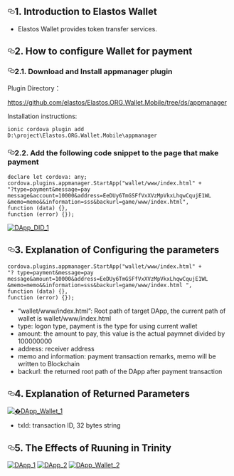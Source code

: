 <article class="markdown-body entry-content" itemprop="text"><h1><a id="user-content-1-introduction-to-elastos-wallet" class="anchor" aria-hidden="true" href="#1-introduction-to-elastos-wallet"><svg class="octicon octicon-link" viewBox="0 0 16 16" version="1.1" width="16" height="16" aria-hidden="true"><path fill-rule="evenodd" d="M4 9h1v1H4c-1.5 0-3-1.69-3-3.5S2.55 3 4 3h4c1.45 0 3 1.69 3 3.5 0 1.41-.91 2.72-2 3.25V8.59c.58-.45 1-1.27 1-2.09C10 5.22 8.98 4 8 4H4c-.98 0-2 1.22-2 2.5S3 9 4 9zm9-3h-1v1h1c1 0 2 1.22 2 2.5S13.98 12 13 12H9c-.98 0-2-1.22-2-2.5 0-.83.42-1.64 1-2.09V6.25c-1.09.53-2 1.84-2 3.25C6 11.31 7.55 13 9 13h4c1.45 0 3-1.69 3-3.5S14.5 6 13 6z"></path></svg></a>1. Introduction to Elastos Wallet</h1>
<ul>
<li>Elastos Wallet provides token transfer services.</li>
</ul>
<h2><a id="user-content-2-how-to-configure-wallet-for-payment" class="anchor" aria-hidden="true" href="#2-how-to-configure-wallet-for-payment"><svg class="octicon octicon-link" viewBox="0 0 16 16" version="1.1" width="16" height="16" aria-hidden="true"><path fill-rule="evenodd" d="M4 9h1v1H4c-1.5 0-3-1.69-3-3.5S2.55 3 4 3h4c1.45 0 3 1.69 3 3.5 0 1.41-.91 2.72-2 3.25V8.59c.58-.45 1-1.27 1-2.09C10 5.22 8.98 4 8 4H4c-.98 0-2 1.22-2 2.5S3 9 4 9zm9-3h-1v1h1c1 0 2 1.22 2 2.5S13.98 12 13 12H9c-.98 0-2-1.22-2-2.5 0-.83.42-1.64 1-2.09V6.25c-1.09.53-2 1.84-2 3.25C6 11.31 7.55 13 9 13h4c1.45 0 3-1.69 3-3.5S14.5 6 13 6z"></path></svg></a>2. How to configure Wallet for payment</h2>
<h3><a id="user-content-21-download-and-install-appmanager-plugin" class="anchor" aria-hidden="true" href="#21-download-and-install-appmanager-plugin"><svg class="octicon octicon-link" viewBox="0 0 16 16" version="1.1" width="16" height="16" aria-hidden="true"><path fill-rule="evenodd" d="M4 9h1v1H4c-1.5 0-3-1.69-3-3.5S2.55 3 4 3h4c1.45 0 3 1.69 3 3.5 0 1.41-.91 2.72-2 3.25V8.59c.58-.45 1-1.27 1-2.09C10 5.22 8.98 4 8 4H4c-.98 0-2 1.22-2 2.5S3 9 4 9zm9-3h-1v1h1c1 0 2 1.22 2 2.5S13.98 12 13 12H9c-.98 0-2-1.22-2-2.5 0-.83.42-1.64 1-2.09V6.25c-1.09.53-2 1.84-2 3.25C6 11.31 7.55 13 9 13h4c1.45 0 3-1.69 3-3.5S14.5 6 13 6z"></path></svg></a>2.1. Download and Install appmanager plugin</h3>
<p>Plugin Directory：</p>
<p><a href="https://github.com/elastos/Elastos.ORG.Wallet.Mobile/tree/ds/appmanager">https://github.com/elastos/Elastos.ORG.Wallet.Mobile/tree/ds/appmanager</a></p>
<p>Installation instructions:</p>
<pre><code>ionic cordova plugin add D:\project\Elastos.ORG.Wallet.Mobile\appmanager
</code></pre>
<h3><a id="user-content-22-add-the-following-code-snippet-to-the-page-that-make-payment" class="anchor" aria-hidden="true" href="#22-add-the-following-code-snippet-to-the-page-that-make-payment"><svg class="octicon octicon-link" viewBox="0 0 16 16" version="1.1" width="16" height="16" aria-hidden="true"><path fill-rule="evenodd" d="M4 9h1v1H4c-1.5 0-3-1.69-3-3.5S2.55 3 4 3h4c1.45 0 3 1.69 3 3.5 0 1.41-.91 2.72-2 3.25V8.59c.58-.45 1-1.27 1-2.09C10 5.22 8.98 4 8 4H4c-.98 0-2 1.22-2 2.5S3 9 4 9zm9-3h-1v1h1c1 0 2 1.22 2 2.5S13.98 12 13 12H9c-.98 0-2-1.22-2-2.5 0-.83.42-1.64 1-2.09V6.25c-1.09.53-2 1.84-2 3.25C6 11.31 7.55 13 9 13h4c1.45 0 3-1.69 3-3.5S14.5 6 13 6z"></path></svg></a>2.2. Add the following code snippet to the page that make payment</h3>
<pre><code>declare let cordova: any;
cordova.plugins.appmanager.StartApp("wallet/www/index.html" +
"?type=payment&amp;message=pay message&amp;account=10000&amp;address=EeDUy6TmGSFfVxXVzMpVkxLhqwCqujE1WL
&amp;memo=memo&amp;&amp;information=sss&amp;backurl=game/www/index.html",
function (data) {},
function (error) {});
</code></pre>
<p><a target="_blank" rel="noopener noreferrer" href="/elastos/Elastos.Developer.Doc/blob/master/Ignore/images/DApp_DID_1.png"><img src="/elastos/Elastos.Developer.Doc/raw/master/Ignore/images/DApp_DID_1.png" alt="DApp_DID_1" style="max-width:100%;"></a></p>
<h2><a id="user-content-3-explanation-of-configuring-the-parameters" class="anchor" aria-hidden="true" href="#3-explanation-of-configuring-the-parameters"><svg class="octicon octicon-link" viewBox="0 0 16 16" version="1.1" width="16" height="16" aria-hidden="true"><path fill-rule="evenodd" d="M4 9h1v1H4c-1.5 0-3-1.69-3-3.5S2.55 3 4 3h4c1.45 0 3 1.69 3 3.5 0 1.41-.91 2.72-2 3.25V8.59c.58-.45 1-1.27 1-2.09C10 5.22 8.98 4 8 4H4c-.98 0-2 1.22-2 2.5S3 9 4 9zm9-3h-1v1h1c1 0 2 1.22 2 2.5S13.98 12 13 12H9c-.98 0-2-1.22-2-2.5 0-.83.42-1.64 1-2.09V6.25c-1.09.53-2 1.84-2 3.25C6 11.31 7.55 13 9 13h4c1.45 0 3-1.69 3-3.5S14.5 6 13 6z"></path></svg></a>3. Explanation of Configuring the parameters</h2>
<pre><code>cordova.plugins.appmanager.StartApp("wallet/www/index.html" +
"? type=payment&amp;message=pay message&amp;amount=10000&amp;address=EeDUy6TmGSFfVxXVzMpVkxLhqwCqujE1WL
&amp;memo=memo&amp;&amp;information=sss&amp;backurl=game/www/index.html ",
function (data) {},
function (error) {});
</code></pre>
<ul>
<li>“wallet/www/index.html”: Root path of target DApp, the current path of wallet is wallet/www/index.html</li>
<li>type: logon type, payment is the type for using current wallet</li>
<li>amount: the amount to pay, this value is the actual paymnet divided by 100000000</li>
<li>address: receiver address</li>
<li>memo and information: payment transaction remarks, memo will be written to Blockchain</li>
<li>backurl: the returned root path of the DApp after payment transaction</li>
</ul>
<h2><a id="user-content-4-explanation-of-returned-parameters" class="anchor" aria-hidden="true" href="#4-explanation-of-returned-parameters"><svg class="octicon octicon-link" viewBox="0 0 16 16" version="1.1" width="16" height="16" aria-hidden="true"><path fill-rule="evenodd" d="M4 9h1v1H4c-1.5 0-3-1.69-3-3.5S2.55 3 4 3h4c1.45 0 3 1.69 3 3.5 0 1.41-.91 2.72-2 3.25V8.59c.58-.45 1-1.27 1-2.09C10 5.22 8.98 4 8 4H4c-.98 0-2 1.22-2 2.5S3 9 4 9zm9-3h-1v1h1c1 0 2 1.22 2 2.5S13.98 12 13 12H9c-.98 0-2-1.22-2-2.5 0-.83.42-1.64 1-2.09V6.25c-1.09.53-2 1.84-2 3.25C6 11.31 7.55 13 9 13h4c1.45 0 3-1.69 3-3.5S14.5 6 13 6z"></path></svg></a>4. Explanation of Returned Parameters</h2>
<p><a target="_blank" rel="noopener noreferrer" href="/elastos/Elastos.Developer.Doc/blob/master/Ignore/images/DApp_Wallet_1.png"><img src="/elastos/Elastos.Developer.Doc/raw/master/Ignore/images/DApp_Wallet_1.png" alt="�DApp_Wallet_1" style="max-width:100%;"></a></p>
<ul>
<li>txId:  transaction ID,  32 bytes string</li>
</ul>
<h2><a id="user-content-5-the-effects-of-ruuning-in-trinity" class="anchor" aria-hidden="true" href="#5-the-effects-of-ruuning-in-trinity"><svg class="octicon octicon-link" viewBox="0 0 16 16" version="1.1" width="16" height="16" aria-hidden="true"><path fill-rule="evenodd" d="M4 9h1v1H4c-1.5 0-3-1.69-3-3.5S2.55 3 4 3h4c1.45 0 3 1.69 3 3.5 0 1.41-.91 2.72-2 3.25V8.59c.58-.45 1-1.27 1-2.09C10 5.22 8.98 4 8 4H4c-.98 0-2 1.22-2 2.5S3 9 4 9zm9-3h-1v1h1c1 0 2 1.22 2 2.5S13.98 12 13 12H9c-.98 0-2-1.22-2-2.5 0-.83.42-1.64 1-2.09V6.25c-1.09.53-2 1.84-2 3.25C6 11.31 7.55 13 9 13h4c1.45 0 3-1.69 3-3.5S14.5 6 13 6z"></path></svg></a>5. The Effects of Ruuning in Trinity</h2>
<p><a target="_blank" rel="noopener noreferrer" href="/elastos/Elastos.Developer.Doc/blob/master/Ignore/images/DApp_1.png"><img src="/elastos/Elastos.Developer.Doc/raw/master/Ignore/images/DApp_1.png" alt="DApp_1" style="max-width:100%;"></a>
<a target="_blank" rel="noopener noreferrer" href="/elastos/Elastos.Developer.Doc/blob/master/Ignore/images/DApp_2.png"><img src="/elastos/Elastos.Developer.Doc/raw/master/Ignore/images/DApp_2.png" alt="DApp_2" style="max-width:100%;"></a>
<a target="_blank" rel="noopener noreferrer" href="/elastos/Elastos.Developer.Doc/blob/master/Ignore/images/DApp_Wallet_2.png"><img src="/elastos/Elastos.Developer.Doc/raw/master/Ignore/images/DApp_Wallet_2.png" alt="DApp_Wallet_2" style="max-width:100%;"></a></p>
</article>